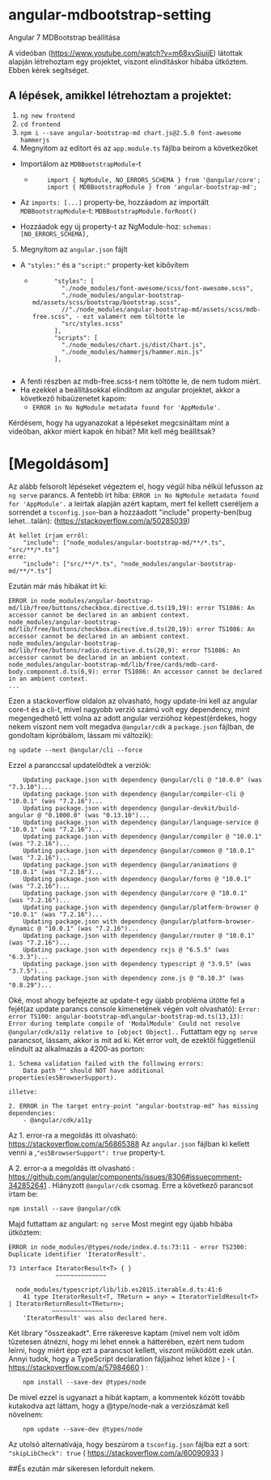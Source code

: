 # angular-mdbootstrap-setting
Angular 7 MDBootstrap beállítása

A videóban (https://www.youtube.com/watch?v=m68xvSiuijE) látottak alapján létrehoztam egy projektet, viszont elindításkor hibába ütköztem. Ebben kérek segítséget.

## A lépések, amikkel létrehoztam a projektet:
1. `ng new frontend`
2. `cd frontend`
3. `npm i --save angular-bootstrap-md chart.js@2.5.0 font-awesome hammerjs`
4. Megnyitom az editort és az `app.module.ts` fájlba beírom a következőket
  - Importálom az `MDBBootstrapModule`-t
  
    - ``` 
          import { NgModule, NO_ERRORS_SCHEMA } from '@angular/core';
          import { MDBBootstrapModule } from 'angular-bootstrap-md'; 
      ```
  - Az `imports: [...]` property-be, hozzáadom az importált `MDBBootstrapModule`-t: ``` MDBBootstrapModule.forRoot() ```
  - Hozzáadok egy új property-t az NgModule-hoz: ``` schemas: [NO_ERRORS_SCHEMA], ```
5. Megnyitom az `angular.json` fájlt
  - A `"styles:"` és a `"script:"` property-ket kibővítem
    - ```
            "styles": [
              "./node_modules/font-awesome/scss/font-awesome.scss",
              "./node_modules/angular-bootstrap-md/assets/scss/bootstrap/bootstrap.scss",
              //"./node_modules/angular-bootstrap-md/assets/scss/mdb-free.scss", - ezt valamért nem töltötte le
              "src/styles.scss"
            ],
            "scripts": [
              "./node_modules/chart.js/dist/Chart.js",
              "./node_modules/hammerjs/hammer.min.js"
            ],
    ```
  - A fenti részben az mdb-free.scss-t nem töltötte le, de nem tudom miért.
- Ha ezekkel a beállításokkal elindítom az angular projektet, akkor a következő hibaüzenetet kapom:
    - `ERROR in No NgModule metadata found for 'AppModule'.`

Kérdésem, hogy ha ugyanazokat a lépéseket megcsináltam mint a videóban, akkor miért kapok én hibát? Mit kell még beállítsak?

# [Megoldásom]
Az alább felsorolt lépéseket végeztem el, hogy végül hiba nélkül lefusson az `ng serve` parancs.
A fentebb írt hiba: `ERROR in No NgModule metadata found for 'AppModule'.` a leírtak alapján azért kaptam, mert fel kellett cseréljem a sorrendet a `tsconfig.json`-ban a hozzáadott "include" property-ben(bug lehet...talán): (https://stackoverflow.com/a/50285039)
```
Át kellet írjam erről:
    "include": ["node_modules/angular-bootstrap-md/**/*.ts", "src/**/*.ts"]
erre:
    "include": ["src/**/*.ts", "node_modules/angular-bootstrap-md/**/*.ts"]
```

Ezután már más hibákat írt ki:
```
ERROR in node_modules/angular-bootstrap-md/lib/free/buttons/checkbox.directive.d.ts(19,19): error TS1086: An accessor cannot be declared in an ambient context.
node_modules/angular-bootstrap-md/lib/free/buttons/checkbox.directive.d.ts(20,19): error TS1086: An accessor cannot be declared in an ambient context.
node_modules/angular-bootstrap-md/lib/free/buttons/radio.directive.d.ts(20,9): error TS1086: An accessor cannot be declared in an ambient context.
node_modules/angular-bootstrap-md/lib/free/cards/mdb-card-body.component.d.ts(6,9): error TS1086: An accessor cannot be declared in an ambient context.
...
```

Ezen a stackoverflow oldalon az olvasható, hogy update-lni kell az angular core-t és a cli-t, mivel nagyobb verzió számú volt egy dependency, mint megengedhető lett volna az adott angular verzióhoz képest(érdekes, hogy nekem viszont nem volt megadva `@angular/cdk` a `package.json` fájlban, de gondoltam kipróbálom, lássam mi változik):
```
ng update --next @angular/cli --force
```
Ezzel a paranccsal updatelődtek a verziók:
```
    Updating package.json with dependency @angular/cli @ "10.0.0" (was "7.3.10")...
    Updating package.json with dependency @angular/compiler-cli @ "10.0.1" (was "7.2.16")...
    Updating package.json with dependency @angular-devkit/build-angular @ "0.1000.0" (was "0.13.10")...
    Updating package.json with dependency @angular/language-service @ "10.0.1" (was "7.2.16")...
    Updating package.json with dependency @angular/compiler @ "10.0.1" (was "7.2.16")...
    Updating package.json with dependency @angular/common @ "10.0.1" (was "7.2.16")...
    Updating package.json with dependency @angular/animations @ "10.0.1" (was "7.2.16")...
    Updating package.json with dependency @angular/forms @ "10.0.1" (was "7.2.16")...
    Updating package.json with dependency @angular/core @ "10.0.1" (was "7.2.16")...
    Updating package.json with dependency @angular/platform-browser @ "10.0.1" (was "7.2.16")...
    Updating package.json with dependency @angular/platform-browser-dynamic @ "10.0.1" (was "7.2.16")...
    Updating package.json with dependency @angular/router @ "10.0.1" (was "7.2.16")...
    Updating package.json with dependency rxjs @ "6.5.5" (was "6.3.3")...
    Updating package.json with dependency typescript @ "3.9.5" (was "3.7.5")...
    Updating package.json with dependency zone.js @ "0.10.3" (was "0.8.29")...
```
Oké, most ahogy befejezte az update-t egy újabb probléma ütötte fel a fejét(az update parancs console kimenetének végén volt olvasható):
`Error: error TS100: angular-bootstrap-md\angular-bootstrap-md.ts(13,13): Error during template compile of 'ModalModule'
              Could not resolve @angular/cdk/a11y relative to [object Object]..`
Futtattam egy `ng serve` parancsot, lássam, akkor is mit ad ki. Két error volt, de ezektől függetlenül elindult az alkalmazás a 4200-as porton:

```
1. Schema validation failed with the following errors:
    Data path "" should NOT have additional properties(es5BrowserSupport).
  
illetve:  
  
2. ERROR in The target entry-point "angular-bootstrap-md" has missing dependencies:
    - @angular/cdk/a11y
```

Az 1. error-ra a megoldás itt olvasható: https://stackoverflow.com/a/56865388 Az `angular.json` fájlban ki kellett venni a ,`"es5BrowserSupport": true` property-t.

A 2. error-a a megoldás itt olvasható : https://github.com/angular/components/issues/8306#issuecomment-342852641 . Hiányzott `@angular/cdk` csomag. Erre a következő parancsot írtam be:
```
npm install --save @angular/cdk
```
Majd futtattam az angulart: `ng serve`
Most megint egy újabb hibába ütköztem:
```
ERROR in node_modules/@types/node/index.d.ts:73:11 - error TS2300: Duplicate identifier 'IteratorResult'.

73 interface IteratorResult<T> { }
             ~~~~~~~~~~~~~~

  node_modules/typescript/lib/lib.es2015.iterable.d.ts:41:6
    41 type IteratorResult<T, TReturn = any> = IteratorYieldResult<T> | IteratorReturnResult<TReturn>;
            ~~~~~~~~~~~~~~
    'IteratorResult' was also declared here.
```
Két library "összeakadt". Erre rákeresve kaptam (mivel nem volt időm tűzetesen átnézni, hogy mi lehet ennek a hátterében, ezért nem tudom leírni, hogy miért épp ezt a parancsot kellett, viszont működött ezek után. Annyi tudok, hogy a TypeScript declaration fájljaihoz lehet köze ) - ( https://stackoverflow.com/a/57984660 ) :
```
    npm install --save-dev @types/node
```
De mivel ezzel is ugyanazt a hibát kaptam, a kommentek között tovább kutakodva azt láttam, hogy a @type/node-nak a verziószámát kell növelnem:
```
    npm update --save-dev @types/node
```
Az utolsó alternatívája, hogy beszúrom a `tsconfig.json` fájlba ezt a sort: `"skipLibCheck": true` ( https://stackoverflow.com/a/60090933 )

##És ezután már sikeresen lefordult nekem. 

